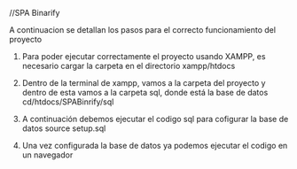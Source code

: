 //SPA Binarify

A continuacion se detallan los pasos para el correcto funcionamiento del proyecto

1. Para poder ejecutar correctamente el proyecto usando XAMPP, es necesario cargar la carpeta en el directorio xampp/htdocs
2. Dentro de la terminal de xampp, vamos a la carpeta del proyecto y dentro de esta vamos a la carpeta sql, donde está la base de datos
	cd/htdocs/SPABinrify/sql
	
3. A continuación debemos ejecutar el codigo sql para cofigurar la base de datos
	source setup.sql

4. Una vez configurada la base de datos ya podemos ejecutar el codigo en un navegador